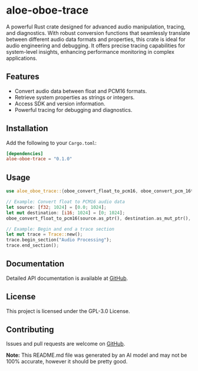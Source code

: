 # aloe-oboe-trace

A powerful Rust crate designed for advanced audio manipulation, tracing, and diagnostics. With robust conversion functions that seamlessly translate between different audio data formats and properties, this crate is ideal for audio engineering and debugging. It offers precise tracing capabilities for system-level insights, enhancing performance monitoring in complex applications.

## Features

- Convert audio data between float and PCM16 formats.
- Retrieve system properties as strings or integers.
- Access SDK and version information.
- Powerful tracing for debugging and diagnostics.

## Installation

Add the following to your `Cargo.toml`:
```toml
[dependencies]
aloe-oboe-trace = "0.1.0"
```

## Usage

```rust
use aloe_oboe_trace::{oboe_convert_float_to_pcm16, oboe_convert_pcm_16to_float};

// Example: Convert float to PCM16 audio data
let source: [f32; 1024] = [0.0; 1024];
let mut destination: [i16; 1024] = [0; 1024];
oboe_convert_float_to_pcm16(source.as_ptr(), destination.as_mut_ptr(), 1024);

// Example: Begin and end a trace section
let mut trace = Trace::new();
trace.begin_section("Audio Processing");
trace.end_section();
```

## Documentation

Detailed API documentation is available at [GitHub](https://github.com/klebs6/aloe-rs).

## License

This project is licensed under the GPL-3.0 License.

## Contributing

Issues and pull requests are welcome on [GitHub](https://github.com/klebs6/aloe-rs).

**Note:** This README.md file was generated by an AI model and may not be 100% accurate, however it should be pretty good.